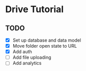 # Drive Tutorial

## TODO

- [x] Set up database and data model
- [x] Move folder open state to URL
- [x] Add auth
- [ ] Add file uploading
- [ ] Add analytics
